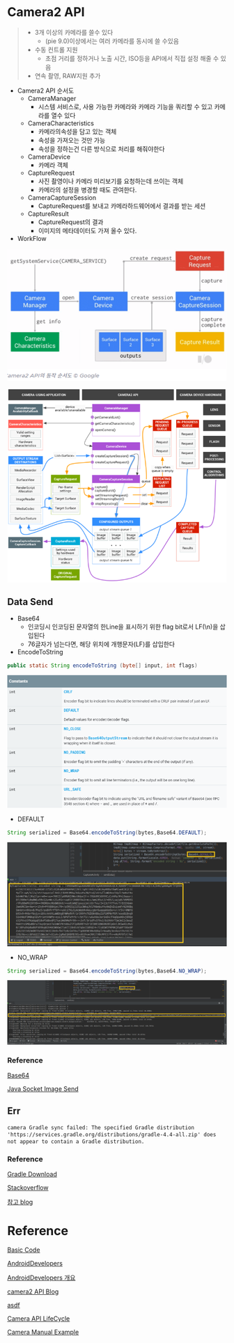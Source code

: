 # Camera2 API

> * 3개 이상의 카메라를 쓸수 있다
>   * (pie 9.0)이상에서는 여러 카메라를 동시에 쓸 수있음
> * 수동 컨트롤 지원
>   * 초점 거리를 정하거나 노출 시간, ISO등을 API에서 직접 설정 해줄 수 있음
> * 연속 촬영, RAW지원 추가

* Camera2 API 순서도
  * CameraManager 
    * 시스템 서비스로, 사용 가능한 카메라와 카메라 기능을 쿼리할 수 있고 카메라를 열수 있다
  * CameraCharacteristics
    * 카메라의속성을 담고 있는 객체
    * 속성을 가져오는 것만 가능
    * 속성을 정하는건 다른 방식으로 처리를 해줘야한다
  * CameraDevice
    * 카메라 객체
  * CaptureRequest
    * 사진 촬영이나 카메라 미리보기를 요청하는데 쓰이는 객체
    * 카메라의 설정을 병경할 때도 관여한다.
  * CameraCaptureSession
    * CaptureRequest를 보내고 카메라하드웨어에서 결과를 받는 세션
  * CaptureResult
    * CaptureRequest의 결과
    * 이미지의 메타데이터도 가져 올수 있다.
* WorkFlow

![image-20200521082954826](image/image-20200521082954826.png) 

![image-20200522112128385](image/image-20200522112128385.png) 





## Data Send

* Base64
  * 인코딩시 인코딩된 문자열의 한Line을 표시하기 위한 flag bit로서 LF(\n)을 삽입된다
  * 76글자가 넘는다면, 해당 위치에 개행문자(LF)를 삽입한다
* EncodeToString

```java
public static String encodeToString (byte[] input, int flags)
```

![img](image/img.png)

* DEFAULT

```java
String serialized = Base64.encodeToString(bytes,Base64.DEFAULT);
```

![img](image/img-1590541655418.png)

* NO_WRAP

```java
String serialized = Base64.encodeToString(bytes,Base64.NO_WRAP);
```

![img](image/img-1590541669156.png)



### Reference

[Base64](https://kjwsx23.tistory.com/234)

[Java Socket Image Send](https://javaexpert.tistory.com/420)

## Err

```
camera Gradle sync failed: The specified Gradle distribution 'https://services.gradle.org/distributions/gradle-4.4-all.zip' does not appear to contain a Gradle distribution.
```

### Reference

[Gradle Download](https://services.gradle.org/distributions/)

[Stackoverflow](https://stackoverflow.com/questions/30526613/android-studio-gradle-sync-error-on-gradle-diagnostics-x-x-x-jar)

[참고 blog](https://nobase-dev.tistory.com/248)

# Reference

[Basic Code](https://github.com/googlearchive/android-Camera2Basic)

[AndroidDevelopers](https://developer.android.com/jetpack/androidx/releases/camera)

[AndroidDevelopers 개요](https://developer.android.com/training/camerax)

[camera2 API Blog](https://blog.shift.moe/2018/09/05/camera2-overview/)

[asdf](https://pluu.github.io/blog/android/droidkaigi/2016/06/11/droidkaigi-2016-first-step-camera2-apis/)

[Camera API LifeCycle](https://cnwlcjf.tistory.com/86)

[Camera Manual Example](http://blog.naver.com/PostView.nhn?blogId=gream50&logNo=221438568982&parentCategoryNo=&categoryNo=20&viewDate=&isShowPopularPosts=true&from=search)

